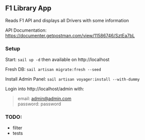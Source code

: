 ## F1 Library App

Reads F1 API and displays all Drivers with some information

API Documentation: https://documenter.getpostman.com/view/11586746/SztEa7bL


### Setup

Start: `sail up -d` then available on http://localhost

Fresh DB: `sail artisan migrate:fresh --seed`

Install Admin Panel: `sail artisan voyager:install --with-dummy`

Login into http://localhost/admin with: 
> email: admin@admin.com  
> password: password


### TODO:
- filter
- tests
